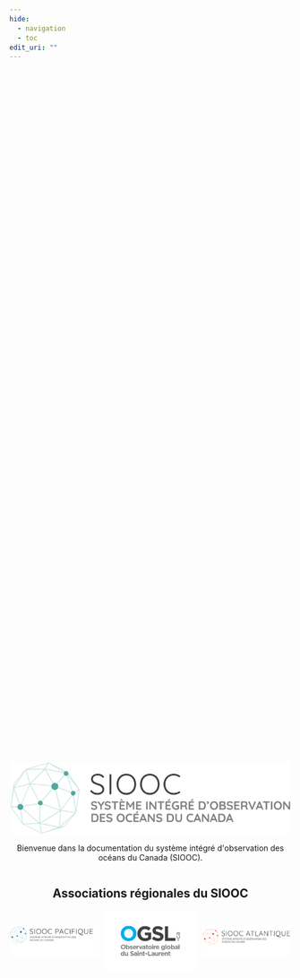 ```yaml
---
hide:
  - navigation
  - toc
edit_uri: ""
---
```


#

<div style="display: flex; flex-direction: column; align-items: center; justify-content: center; text-align: center; min-height: 70vh;">
  <a href="https://cioos.ca/fr/accueil/">
    <img src="./assets/logos/cioos-national-color_fr.svg" alt="Logo du SIOOC" width="500">
  </a>

  <p>Bienvenue dans la documentation du système intégré d'observation des océans du Canada (SIOOC).</p>

  <h2>Associations régionales du SIOOC</h2>

  <div style="display: flex; flex-direction: row; align-items: center; justify-content: center; gap: 10px;">
    <a href="https://cioospacific.ca/fr/accueil/">
      <img src="./assets/logos/CioosPac_FR.PNG" alt="CIOOS Pacific" width="300">
    </a>
    <a href="https://ogsl.ca/fr/accueil/">
      <img src="./assets/logos/OGSL_Logo_test.png" alt="Logo SLGO" width="300">
    </a>
    <a href="https://cioosatlantic.ca/fr/">
      <img src="./assets/logos/CioosAtl_FR.PNG" alt="CIOOS Atlantique" width="300">
    </a>
  </div>
</div>
